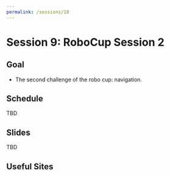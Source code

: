 ```yaml
---
permalink: /sessions/10
---
```

# Session 9: RoboCup Session 2

## Goal

- The second challenge of the robo cup: navigation.

## Schedule

TBD

## Slides

TBD

## Useful Sites


